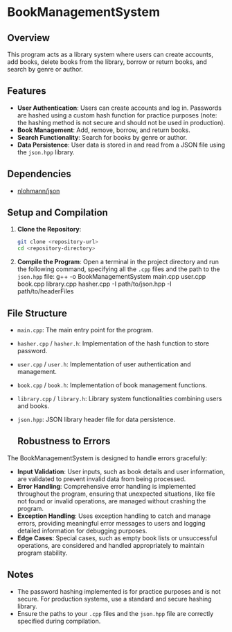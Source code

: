 # BookManagementSystem

## Overview
This program acts as a library system where users can create accounts, add books, delete books from the library, borrow or return books, and search by genre or author.

## Features
- **User Authentication**: Users can create accounts and log in. Passwords are hashed using a custom hash function for practice purposes (note: the hashing method is not secure and should not be used in production).
- **Book Management**: Add, remove, borrow, and return books.
- **Search Functionality**: Search for books by genre or author.
- **Data Persistence**: User data is stored in and read from a JSON file using the `json.hpp` library.

## Dependencies
- [nlohmann/json](https://github.com/nlohmann/json/blob/develop/single_include/nlohmann/json.hpp)

## Setup and Compilation
1. **Clone the Repository**:
    ```sh
    git clone <repository-url>
    cd <repository-directory>
    ```
    
2. **Compile the Program**:
    Open a terminal in the project directory and run the following command, specifying all the `.cpp` files and the path to the `json.hpp` file:
    g++ -o BookManagementSystem main.cpp user.cpp book.cpp library.cpp hasher.cpp -I path/to/json.hpp -I path/to/headerFiles

## File Structure
- `main.cpp`: The main entry point for the program.
- `hasher.cpp` / `hasher.h`: Implementation of the hash function to store password.
- `user.cpp` / `user.h`: Implementation of user authentication and management.
- `book.cpp` / `book.h`: Implementation of book management functions.
- `library.cpp` / `library.h`: Library system functionalities combining users and books.
- `json.hpp`: JSON library header file for data persistence.

  ## Robustness to Errors
The BookManagementSystem is designed to handle errors gracefully:
- **Input Validation**: User inputs, such as book details and user information, are validated to prevent invalid data from being processed.
- **Error Handling**: Comprehensive error handling is implemented throughout the program, ensuring that unexpected situations, like file not found or invalid operations, are managed without crashing the program.
- **Exception Handling**: Uses exception handling to catch and manage errors, providing meaningful error messages to users and logging detailed information for debugging purposes.
- **Edge Cases**: Special cases, such as empty book lists or unsuccessful operations, are considered and handled appropriately to maintain program stability.

## Notes
- The password hashing implemented is for practice purposes and is not secure. For production systems, use a standard and secure hashing library.
- Ensure the paths to your `.cpp` files and the `json.hpp` file are correctly specified during compilation.
